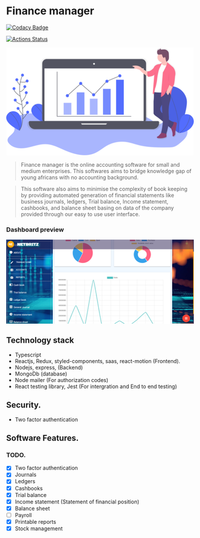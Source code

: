 # Finance manager

[![Codacy Badge](https://api.codacy.com/project/badge/Grade/c3291d5d90894c97b29a8998530ec6d3)](https://app.codacy.com/gh/BuildForSDGCohort2/team-229N-finance-manager-backend?utm_source=github.com&utm_medium=referral&utm_content=BuildForSDGCohort2/Team-229N-finance-manager-backend&utm_campaign=Badge_Grade_Settings)

[![Actions Status](https://github.com/BuildForSDGCohort2/Team-229N-finance-manager-backend/workflows/Build%20and%20Test/badge.svg)](https://github.com/BuildForSDGCohort2/team-229N-finance-manager-backend/workflows/actions)

![Finace manager](public/asset/finance.svg)

> Finance manager is the online accounting software for small and medium enterprises. This softwares aims to bridge knowledge gap of young africans with no accounting background.

> This software also aims to minimise the complexity of book keeping by providing automated generation of financial statements like business journals, ledgers, Trial balance, Income statement, cashbooks, and balance sheet basing on data of the company provided through our easy to use user interface.

### Dashboard preview

![Dashboard preview](img/dash.png)

## Technology stack

- Typescript
- Reactjs, Redux, styled-components, saas, react-motion (Frontend).
- Nodejs, express, (Backend)
- MongoDb (database)
- Node mailer (For authorization codes)
- React testing library, Jest (For intergration and End to end testing)

## Security.

- Two factor authentication

## Software Features.

### TODO.

- [x] Two factor authentication
- [x] Journals
- [x] Ledgers
- [x] Cashbooks
- [x] Trial balance
- [x] Income statement (Statement of financial position)
- [x] Balance sheet
- [ ] Payroll
- [x] Printable reports
- [x] Stock management
